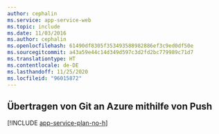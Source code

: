 ```yaml
---
author: cephalin
ms.service: app-service-web
ms.topic: include
ms.date: 11/03/2016
ms.author: cephalin
ms.openlocfilehash: 61490df8305f353493588982886ef3c9ed0df50e
ms.sourcegitcommit: a43a59e44c14d349d597c3d2fd2bc779989c71d7
ms.translationtype: HT
ms.contentlocale: de-DE
ms.lasthandoff: 11/25/2020
ms.locfileid: "96015872"
---
```

## <a name="push-to-azure-from-git"></a>Übertragen von Git an Azure mithilfe von Push

[!INCLUDE [app-service-plan-no-h](app-service-web-git-push-to-azure-no-h.md)]